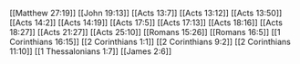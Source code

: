 [[Matthew 27:19]]
[[John 19:13]]
[[Acts 13:7]]
[[Acts 13:12]]
[[Acts 13:50]]
[[Acts 14:2]]
[[Acts 14:19]]
[[Acts 17:5]]
[[Acts 17:13]]
[[Acts 18:16]]
[[Acts 18:27]]
[[Acts 21:27]]
[[Acts 25:10]]
[[Romans 15:26]]
[[Romans 16:5]]
[[1 Corinthians 16:15]]
[[2 Corinthians 1:1]]
[[2 Corinthians 9:2]]
[[2 Corinthians 11:10]]
[[1 Thessalonians 1:7]]
[[James 2:6]]
